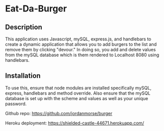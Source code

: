# Eat-Da-Burger

## Description

This application uses Javascript, mySQL, express.js, and handlebars to create a dynamic application that allows you to add burgers to the list and remove them by clicking "devour." In doing so, you add and delete values from the mySQL database which is them rendered to Localhost 8080 using handlebars.

## Installation

To use this, ensure that node modules are installed specifically mySQL, express, handlebars and method override. Also ensure that the mySQL database is set up with the scheme and values as well as your unique password. 

Github repo: https://github.com/jordanmorse/burger

Heroku deployment: https://shielded-castle-44671.herokuapp.com/